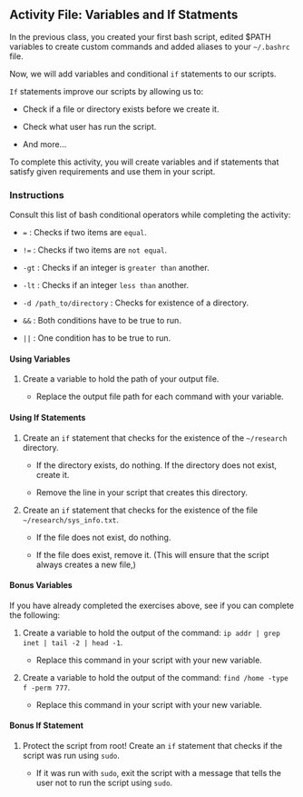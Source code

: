## Activity File: Variables and If Statments

In the previous class, you created your first bash script, edited $PATH variables to create custom commands and added aliases to your `~/.bashrc` file.

Now, we will add variables and conditional `if` statements to our scripts.

`If` statements improve our scripts by allowing us to:

- Check if a file or directory exists before we create it.

- Check what user has run the script.

- And more...

To complete this activity, you will create variables and if statements that satisfy given requirements and use them in your script.

### Instructions

Consult this list of bash conditional operators while completing the activity:

- `=` : Checks if two items are `equal`.

- `!=` : Checks if two items are `not equal`.

- `-gt` : Checks if an integer is `greater than` another.

- `-lt` : Checks if an integer `less than` another.

- `-d /path_to/directory` : Checks for existence of a directory.

- `&&` : Both conditions have to be true to run.

- `||` : One condition has to be true to run.

#### Using Variables

1. Create a variable to hold the path of your output file.

    - Replace the output file path for each command with your variable.

#### Using If Statements

1. Create an `if` statement that checks for the existence of the `~/research` directory.

    - If the directory exists, do nothing. If the directory does not exist, create it.

    - Remove the line in your script that creates this directory.

2. Create an `if` statement that checks for the existence of the file `~/research/sys_info.txt`.

    - If the file does not exist, do nothing.

    - If the file does exist, remove it. (This will ensure that the script always creates a new file,)

#### Bonus Variables

If you have already completed the exercises above, see if you can complete the following:

1. Create a variable to hold the output of the command: `ip addr | grep inet | tail -2 | head -1`.

    - Replace this command in your script with your new variable.

2. Create a variable to hold the output of the command: `find /home -type f -perm 777`.

    - Replace this command in your script with your new variable.

#### Bonus If Statement

1. Protect the script from root! Create an `if` statement that checks if the script was run using `sudo`.

    - If it was run with `sudo`, exit the script with a message that tells the user not to run the script using `sudo`.


